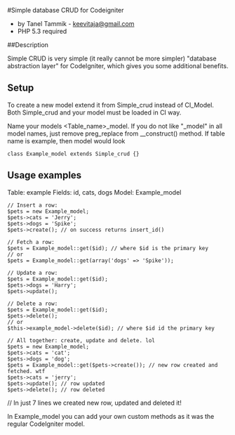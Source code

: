 #Simple database CRUD for Codeigniter

* by Tanel Tammik - keevitaja@gmail.com
* PHP 5.3 required

##Description

Simple CRUD is very simple (it really cannot be more simpler) "database abstraction
layer" for CodeIgniter, which gives you some additional benefits.

## Setup

To create a new model extend it from Simple_crud instead of CI_Model.
Both Simple_crud and your model must be loaded in CI way.

Name your models <Table_name>_model. If you do not like "_model" in all
model names, just remove preg_replace from __construct() method. If table
name is example, then model would look

<pre><code>class Example_model extends Simple_crud {}</pre></code>

## Usage examples

Table: example
Fields: id, cats, dogs
Model: Example_model

<pre><code>// Insert a row:
$pets = new Example_model;
$pets->cats = 'Jerry';
$pets->dogs = 'Spike';
$pets->create(); // on success returns insert_id()</code></pre>

<pre><code>// Fetch a row:
$pets = Example_model::get($id); // where $id is the primary key
// or
$pets = Example_model::get(array('dogs' => 'Spike'));</code></pre>

<pre><code>// Update a row:
$pets = Example_model::get($id);
$pets->dogs = 'Harry';
$pets->update();</code></pre>

<pre><code>// Delete a row:
$pets = Example_model::get($id);
$pets->delete();
// or
$this->example_model->delete($id); // where $id id the primary key</code></pre>

<pre><code>// All together: create, update and delete. lol
$pets = new Example_model;
$pets->cats = 'cat';
$pets->dogs = 'dog';
$pets = Example_model::get($pets->create()); // new row created and fetched. wtf
$pets->cats = 'jerry';
$pets->update(); // row updated
$pets->delete(); // row deleted</code></pre>

// In just 7 lines we created new row, updated and deleted it!

In Example_model you can add your own custom methods as it was the
regular CodeIgniter model.